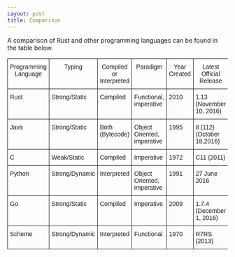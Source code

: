 ```yaml
---
Layout: post
title: Comparison
---
```


A comparison of Rust and other programming languages can be found in the table below.

<!-- more -->

<style type="text/css">
.tg  {border-collapse:collapse;border-spacing:0;}
.tg td{font-family:Arial, sans-serif;font-size:14px;padding:10px 5px;border-style:solid;border-width:1px;overflow:hidden;word-break:normal;}
.tg th{font-family:Arial, sans-serif;font-size:14px;font-weight:normal;padding:10px 5px;border-style:solid;border-width:1px;overflow:hidden;word-break:normal;}
.tg .tg-yw4l{vertical-align:top}
</style>
<table class="tg">
  <tr>
    <th class="tg-yw4l">Programming Language</th>
    <th class="tg-yw4l">Typing</th>
    <th class="tg-yw4l">Compiled or Interpreted</th>
    <th class="tg-yw4l">Paradigm</th>
    <th class="tg-yw4l">Year Created</th>
    <th class="tg-yw4l">Latest Official Release</th>
    <th class="tg-yw4l">Standardized?</th>
  </tr>
  <tr>
    <td class="tg-yw4l">Rust</td>
    <td class="tg-yw4l">Strong/Static</td>
    <td class="tg-yw4l">Compiled</td>
    <td class="tg-yw4l">Functional, imperative</td>
    <td class="tg-yw4l">2010</td>
    <td class="tg-yw4l">1.13 (November 10, 2016)</td>
    <td class="tg-yw4l">No</td>
  </tr>
  <tr>
    <td class="tg-yw4l">Java</td>
    <td class="tg-yw4l">Strong/Static</td>
    <td class="tg-yw4l">Both (Bytecode)</td>
    <td class="tg-yw4l">Object Oriented, imperative</td>
    <td class="tg-yw4l">1995</td>
    <td class="tg-yw4l">8 (112) (October 18,2016)</td>
    <td class="tg-yw4l">Yes</td>
  </tr>
  <tr>
    <td class="tg-yw4l">C</td>
    <td class="tg-yw4l">Weak/Static</td>
    <td class="tg-yw4l">Compiled</td>
    <td class="tg-yw4l">Imperative</td>
    <td class="tg-yw4l">1972</td>
    <td class="tg-yw4l">C11 (2011)</td>
    <td class="tg-yw4l">Yes</td>
  </tr>
  <tr>
    <td class="tg-yw4l">Python</td>
    <td class="tg-yw4l">Strong/Dynamic</td>
    <td class="tg-yw4l">Interpreted</td>
    <td class="tg-yw4l">Object Oriented, imperative</td>
    <td class="tg-yw4l">1991</td>
    <td class="tg-yw4l">27 June 2016</td>
    <td class="tg-yw4l">Yes</td>
  </tr>
  <tr>
    <td class="tg-yw4l">Go</td>
    <td class="tg-yw4l">Strong/Static</td>
    <td class="tg-yw4l">Compiled</td>
    <td class="tg-yw4l">Imperative</td>
    <td class="tg-yw4l">2009</td>
    <td class="tg-yw4l">1.7.4 (December 1, 2016)</td>
    <td class="tg-yw4l">Yes</td>
  </tr>
  <tr>
    <td class="tg-yw4l">Scheme</td>
    <td class="tg-yw4l">Strong/Dynamic</td>
    <td class="tg-yw4l">Interpreted</td>
    <td class="tg-yw4l">Functional</td>
    <td class="tg-yw4l">1970</td>
    <td class="tg-yw4l">R7RS (2013)</td>
    <td class="tg-yw4l">Yes</td>
  </tr>
</table>
